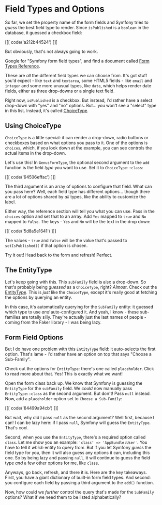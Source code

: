 # Field Types and Options

So far, we set the property name of the form fields and Symfony tries to *guess*
the best field type to render. Since `isPublished` is a `boolean` in the database,
it guessed a checkbox field:

[[[ code('a212b44524') ]]]

But obviously, that's not always going to work.

Google for "Symfony form field types", and find a document called
[Form Types Reference][1].

These are *all* the different field types we can choose from. It's got stuff you'd
expect - like `text` and `textarea`, some HTML5 fields - like `email` and `integer` and
some more unusual types, like `date`, which helps render date fields, either
as three drop-downs or a single text field.

Right now, `isPublished` is a checkbox. But instead, I'd rather have a select drop-down
with "yes" and "no" options. But... you won't see a "select" type in this list. Instead,
it's called [ChoiceType][2].

## Using ChoiceType

`ChoiceType` is a little special: it can render a drop-down, radio buttons or checkboxes
based on what options you pass to it. One of the options is `choices`, which, if
you look down at the example, you can see controls the actual items in the drop-down.

Let's use this! In `GenusFormType`, the optional second argument to the `add` function
is the field *type* you want to use. Set it to `ChoiceType::class`:

[[[ code('94506effac') ]]]

The third argument is an array of options to configure that field. What can you pass
here? Well, each field type has different options... though there are a lot of options
shared by *all* types, like the ability to customize the label.

Either way, the reference section will tell you what you can use. Pass in the `choices`
option and set that to an array. Add `Yes` mapped to `true` and `No` mapped to `false`.
The keys - `Yes` and `No` will be the text in the drop down:

[[[ code('5d8a5e1641') ]]]

The values - `true` and `false` will be the value that's passed to `setIsPublished()` if
that option is chosen.

Try it out! Head back to the form and refresh! Perfect.

## The EntityType

Let's keep going with this. This `subFamily` field is also a drop-down. So that's
probably being *guessed* as a `ChoiceType`, right? *Almost*. Check out the [EntityType][3].
This is *just* like the `ChoiceType`, except it's really good at fetching the options
by querying an entity.

In this case, it's automatically querying for the `SubFamily` entity: it guessed
which type to use *and* auto-configured it. And yeah, I know - these sub-families
are totally silly. They're actually just the last names of people - coming from the
Faker library - I was being lazy.

## Form Field Options

But I do have one problem with this `EntityType` field: it auto-selects the first
option. That's lame - I'd rather have an option on top that says "Choose a Sub-Family".

Check out the options for `EntityType`: there's one called `placeholder`. Click to
read more about that. Yes! This is exactly what we want!

Open the form class back up. We know that Symfony is guessing the `EntityType` for
the `subFamily` field. We *could* now manually pass `EntityType::class` as the second
argument. But don't! Pass `null` instead. Now, add a `placeholder` option set
to `Choose a Sub-Family`:

[[[ code('84499a94cb') ]]]

But wait, why did I pass `null` as the second argument? Well first, because I can!
I can be lazy here: if I pass `null`, Symfony will guess the `EntityType`. That's
cool.

Second, when you use the `EntityType`, there's a required option called `class`.
Let me show you an example: `'class' => 'AppBundle:User'`. You have to tell
it *which* entity to query from. But if you let Symfony *guess* the field type for
you, then it will also guess any options it can, including this one. So by being
lazy and passing `null`, it will continue to guess the field type *and* a few other
options for me, like `class`.

Anyways, go back, refresh, and there it is. Here are the key takeaways. First, you
have a giant dictionary of built-in form field types. And second: you configure each
field by passing a third argument to the `add()` function.

Now, how could we *further* control the query that's made for the `SubFamily` options?
What if we need them to be listed alphabetically?


[1]: http://symfony.com/doc/current/reference/forms/types.html
[2]: http://symfony.com/doc/current/reference/forms/types/choice.html
[3]: http://symfony.com/doc/current/reference/forms/types/entity.html
